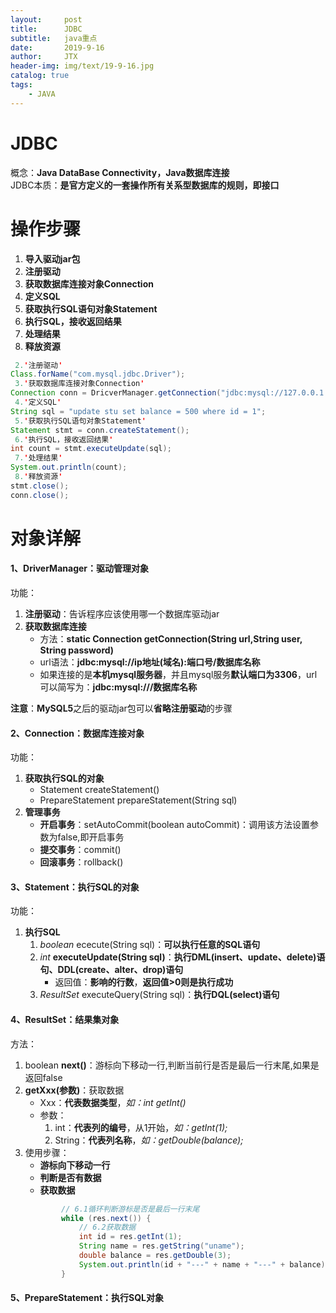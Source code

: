 ```yaml
---
layout:     post                    
title:      JDBC                     
subtitle:   java重点               
date:       2019-9-16               
author:     JTX                      
header-img: img/text/19-9-16.jpg   
catalog: true                        
tags:                                
    - JAVA
---
```


# JDBC
概念：**Java DataBase Connectivity，Java数据库连接**<br/>
JDBC本质：**是官方定义的一套操作所有关系型数据库的规则，即接口**

# 操作步骤
1. **导入驱动jar包**
2. **注册驱动**
3. **获取数据库连接对象Connection**
4. **定义SQL**
5. **获取执行SQL语句对象Statement**
6. **执行SQL，接收返回结果**
7. **处理结果**
8. **释放资源**

```java
 2.'注册驱动'
Class.forName("com.mysql.jdbc.Driver");
 3.'获取数据库连接对象Connection'
Connection conn = DricverManager.getConnection("jdbc:mysql://127.0.0.1:3306/jtx?useSSL=true&characterEncoding=UTF-8", "root", "root密码");
 4.'定义SQL'
String sql = "update stu set balance = 500 where id = 1";
 5.'获取执行SQL语句对象Statement'
Statement stmt = conn.createStatement();
 6.'执行SQL，接收返回结果'
int count = stmt.executeUpdate(sql);
 7.'处理结果'
System.out.println(count);
 8.'释放资源'
stmt.close();
conn.close();
```

# 对象详解
#### 1、**DriverManager：驱动管理对象**
功能：
1. **注册驱动**：告诉程序应该使用哪一个数据库驱动jar
2. **获取数据库连接**
    * 方法：**static Connection getConnection(String url,String user, String password)**
    * url语法：**jdbc:mysql://ip地址(域名):端口号/数据库名称**
    * 如果连接的是**本机mysql服务器**，并且mysql服务**默认端口为3306**，url可以简写为：**jdbc:mysql:///数据库名称**

**注意**：**MySQL5**之后的驱动jar包可以**省略注册驱动**的步骤

#### 2、Connection：数据库连接对象
功能：
1. **获取执行SQL的对象**
    * Statement createStatement()
    * PrepareStatement prepareStatement(String sql)
2. **管理事务**
    * **开启事务**：setAutoCommit(boolean autoCommit)：调用该方法设置参数为false,即开启事务
    * **提交事务**：commit()
    * **回滚事务**：rollback()

#### 3、Statement：执行SQL的对象
功能：
1. **执行SQL**
    1. *boolean* ececute(String sql)：**可以执行任意的SQL语句**
    2. *int* **executeUpdate(String sql)**：**执行DML(insert、update、delete)语句、DDL(create、alter、drop)语句**
        * 返回值：**影响的行数**，**返回值>0则是执行成功**
    3. *ResultSet* executeQuery(String sql)：**执行DQL(select)语句**

#### 4、ResultSet：结果集对象
方法：
1. boolean **next()**：游标向下移动一行,判断当前行是否是最后一行末尾,如果是返回false
2. **getXxx(参数)**：获取数据
    * Xxx：**代表数据类型**，*如：int getInt()*
    * 参数：
        1. int：**代表列的编号**，从1开始，*如：getInt(1);*
        2. String：**代表列名称**，*如：getDouble(balance);*
3. 使用步骤：
    * **游标向下移动一行**
    * **判断是否有数据**
    * **获取数据**
    ```java
    	    // 6.1循环判断游标是否是最后一行末尾
			while (res.next()) {
				// 6.2获取数据
				int id = res.getInt(1);
				String name = res.getString("uname");
				double balance = res.getDouble(3);
				System.out.println(id + "---" + name + "---" + balance);
			}
    ```
#### 5、PrepareStatement：执行SQL对象